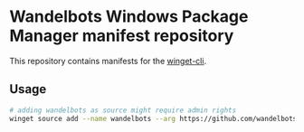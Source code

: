 # Wandelbots Windows Package Manager manifest repository

This repository contains manifests for the [winget-cli](https://github.com/microsoft/winget-cli).

## Usage

```bash
# adding wandelbots as source might require admin rights
winget source add --name wandelbots --arg https://github.com/wandelbotsgmbh/winget-pkgs
```